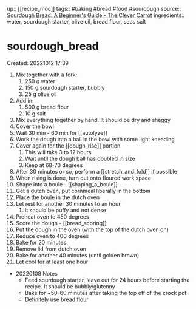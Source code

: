 up:: [[recipe_moc]]
tags:: #baking #bread #food #sourdough
source:: [Sourdough Bread: A Beginner's Guide - The Clever Carrot](https://www.theclevercarrot.com/2014/01/sourdough-bread-a-beginners-guide/#how-to)
ingredients:: water, sourdough starter, olive oil, bread flour, seas salt

# sourdough_bread

Created: 20221012 17:39

1. Mix together with a fork:
	1. 250 g water
	2. 150 g sourdough starter, bubbly
	3. 25 g olive oil
2. Add in:
	1. 500 g bread flour
	2. 10 g salt
3. Mix everything together by hand. It should be dry and shaggy
4. Cover the bowl
5. Wait 30 min - 60 min for [[autolyze]]
6. Work the dough into a ball in the bowl with some light kneading
7. Cover again for the [[dough_rise]] portion
	1. This will take 3 to 12 hours
	2. Wait until the dough ball has doubled in size
	3. Keep at 68-70 degrees
8. After 30 minutes or so, perform a [[stretch_and_fold]] if possible
9. When rising is done, turn out onto floured work space
10. Shape into a boule - [[shaping_a_boule]]
11. Get a dutch oven, put cornmeal liberally in the bottom
12. Place the boule in the dutch oven
13. Let rest for another 30 minutes to an hour
	1. it should be puffy and not dense
14. Preheat oven to 450 degrees
15. Score the dough - [[bread_scoring]]
16. Put the dough in the oven (with the top of the dutch oven on)
17. Reduce oven to 400 degrees
18. Bake for 20 minutes
19. Remove lid from dutch oven
20. Bake for another 40 minutes (until golden brown)
21. Let cool for at least one hour


- 20220108 Notes
	- Feed sourdough starter, leave out for 24 hours before starting the recipe. It should be bubbly/glutenny
	- Bake for ~50-60 minutes after taking the top off of the crock pot
	- Definitely use bread flour